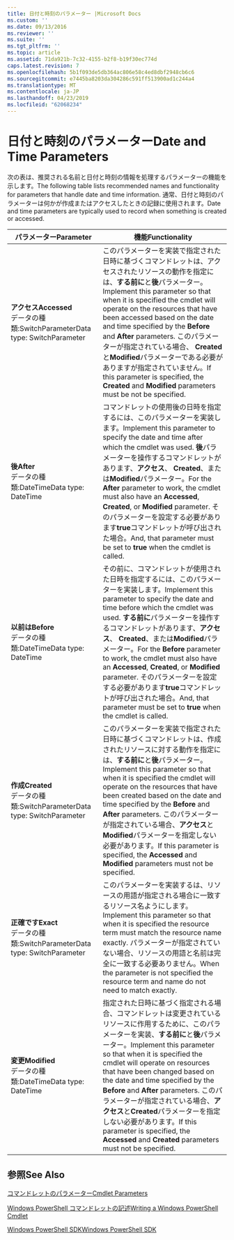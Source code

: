 ```yaml
---
title: 日付と時刻のパラメーター |Microsoft Docs
ms.custom: ''
ms.date: 09/13/2016
ms.reviewer: ''
ms.suite: ''
ms.tgt_pltfrm: ''
ms.topic: article
ms.assetid: 71da921b-7c32-4155-b2f8-b19f30ec774d
caps.latest.revision: 7
ms.openlocfilehash: 5b1f093de5db364ac806e58c4ed8dbf2948cb6c6
ms.sourcegitcommit: e7445ba8203da304286c591ff513900ad1c244a4
ms.translationtype: MT
ms.contentlocale: ja-JP
ms.lasthandoff: 04/23/2019
ms.locfileid: "62068234"
---
```

# <a name="date-and-time-parameters"></a><span data-ttu-id="a1168-102">日付と時刻のパラメーター</span><span class="sxs-lookup"><span data-stu-id="a1168-102">Date and Time Parameters</span></span>

<span data-ttu-id="a1168-103">次の表は、推奨される名前と日付と時刻の情報を処理するパラメーターの機能を示します。</span><span class="sxs-lookup"><span data-stu-id="a1168-103">The following table lists recommended names and functionality for parameters that handle date and time information.</span></span> <span data-ttu-id="a1168-104">通常、日付と時刻のパラメーターは何かが作成またはアクセスしたときの記録に使用されます。</span><span class="sxs-lookup"><span data-stu-id="a1168-104">Date and time parameters are typically used to record when something is created or accessed.</span></span>

|<span data-ttu-id="a1168-105">パラメーター</span><span class="sxs-lookup"><span data-stu-id="a1168-105">Parameter</span></span>|<span data-ttu-id="a1168-106">機能</span><span class="sxs-lookup"><span data-stu-id="a1168-106">Functionality</span></span>|
|---|---|
|<span data-ttu-id="a1168-107">**アクセス**</span><span class="sxs-lookup"><span data-stu-id="a1168-107">**Accessed**</span></span><br><span data-ttu-id="a1168-108">データの種類:SwitchParameter</span><span class="sxs-lookup"><span data-stu-id="a1168-108">Data type: SwitchParameter</span></span>|<span data-ttu-id="a1168-109">このパラメーターを実装で指定された日時に基づくコマンドレットは、アクセスされたリソースの動作を指定には、**する前に**と**後**パラメーター。</span><span class="sxs-lookup"><span data-stu-id="a1168-109">Implement this parameter so that when it is specified the cmdlet will operate on the resources that have been accessed based on the date and time specified by the **Before** and **After** parameters.</span></span> <span data-ttu-id="a1168-110">このパラメーターが指定されている場合、 **Created**と**Modified**パラメーターである必要がありますが指定されていません。</span><span class="sxs-lookup"><span data-stu-id="a1168-110">If this parameter is specified, the **Created** and **Modified** parameters must be not be specified.</span></span>|
|<span data-ttu-id="a1168-111">**後**</span><span class="sxs-lookup"><span data-stu-id="a1168-111">**After**</span></span><br><span data-ttu-id="a1168-112">データの種類:DateTime</span><span class="sxs-lookup"><span data-stu-id="a1168-112">Data type: DateTime</span></span>|<span data-ttu-id="a1168-113">コマンドレットの使用後の日時を指定するには、このパラメーターを実装します。</span><span class="sxs-lookup"><span data-stu-id="a1168-113">Implement this parameter to specify the date and time after which the cmdlet was used.</span></span> <span data-ttu-id="a1168-114">**後**パラメーターを操作するコマンドレットがあります、**アクセス**、 **Created**、または**Modified**パラメーター。</span><span class="sxs-lookup"><span data-stu-id="a1168-114">For the **After** parameter to work, the cmdlet must also have an **Accessed**, **Created**, or **Modified** parameter.</span></span> <span data-ttu-id="a1168-115">そのパラメーターを設定する必要があります**true**コマンドレットが呼び出された場合。</span><span class="sxs-lookup"><span data-stu-id="a1168-115">And, that parameter must be set to **true** when the cmdlet is called.</span></span>|
|<span data-ttu-id="a1168-116">**以前は**</span><span class="sxs-lookup"><span data-stu-id="a1168-116">**Before**</span></span><br><span data-ttu-id="a1168-117">データの種類:DateTime</span><span class="sxs-lookup"><span data-stu-id="a1168-117">Data type: DateTime</span></span>|<span data-ttu-id="a1168-118">その前に、コマンドレットが使用された日時を指定するには、このパラメーターを実装します。</span><span class="sxs-lookup"><span data-stu-id="a1168-118">Implement this parameter to specify the date and time before which the cmdlet was used.</span></span> <span data-ttu-id="a1168-119">**する前に**パラメーターを操作するコマンドレットがあります、**アクセス**、 **Created**、または**Modified**パラメーター。</span><span class="sxs-lookup"><span data-stu-id="a1168-119">For the **Before** parameter to work, the cmdlet must also have an **Accessed**, **Created**, or **Modified** parameter.</span></span> <span data-ttu-id="a1168-120">そのパラメーターを設定する必要があります**true**コマンドレットが呼び出された場合。</span><span class="sxs-lookup"><span data-stu-id="a1168-120">And, that parameter must be set to **true** when the cmdlet is called.</span></span>|
|<span data-ttu-id="a1168-121">**作成**</span><span class="sxs-lookup"><span data-stu-id="a1168-121">**Created**</span></span><br><span data-ttu-id="a1168-122">データの種類:SwitchParameter</span><span class="sxs-lookup"><span data-stu-id="a1168-122">Data type: SwitchParameter</span></span>|<span data-ttu-id="a1168-123">このパラメーターを実装で指定された日時に基づくコマンドレットは、作成されたリソースに対する動作を指定には、**する前に**と**後**パラメーター。</span><span class="sxs-lookup"><span data-stu-id="a1168-123">Implement this parameter so that when it is specified the cmdlet will operate on the resources that have been created based on the date and time specified by the **Before** and **After** parameters.</span></span> <span data-ttu-id="a1168-124">このパラメーターが指定されている場合、**アクセス**と**Modified**パラメーターを指定しない必要があります。</span><span class="sxs-lookup"><span data-stu-id="a1168-124">If this parameter is specified, the **Accessed** and **Modified** parameters must not be specified.</span></span>|
|<span data-ttu-id="a1168-125">**正確です**</span><span class="sxs-lookup"><span data-stu-id="a1168-125">**Exact**</span></span><br><span data-ttu-id="a1168-126">データの種類:SwitchParameter</span><span class="sxs-lookup"><span data-stu-id="a1168-126">Data type: SwitchParameter</span></span>|<span data-ttu-id="a1168-127">このパラメーターを実装するは、リソースの用語が指定される場合に一致するリソース名ようにします。</span><span class="sxs-lookup"><span data-stu-id="a1168-127">Implement this parameter so that when it is specified the resource term must match the resource name exactly.</span></span> <span data-ttu-id="a1168-128">パラメーターが指定されていない場合、リソースの用語と名前は完全に一致する必要ありません。</span><span class="sxs-lookup"><span data-stu-id="a1168-128">When the parameter is not specified the resource term and name do not need to match exactly.</span></span>|
|<span data-ttu-id="a1168-129">**変更**</span><span class="sxs-lookup"><span data-stu-id="a1168-129">**Modified**</span></span><br><span data-ttu-id="a1168-130">データの種類:DateTime</span><span class="sxs-lookup"><span data-stu-id="a1168-130">Data type: DateTime</span></span>|<span data-ttu-id="a1168-131">指定された日時に基づく指定される場合、コマンドレットは変更されているリソースに作用するために、このパラメーターを実装、**する前に**と**後**パラメーター。</span><span class="sxs-lookup"><span data-stu-id="a1168-131">Implement this parameter so that when it is specified the cmdlet will operate on resources that have been changed based on the date and time specified by the **Before** and **After** parameters.</span></span> <span data-ttu-id="a1168-132">このパラメーターが指定されている場合、**アクセス**と**Created**パラメーターを指定しない必要があります。</span><span class="sxs-lookup"><span data-stu-id="a1168-132">If this parameter is specified, the **Accessed** and **Created** parameters must not be specified.</span></span>|
## <a name="see-also"></a><span data-ttu-id="a1168-133">参照</span><span class="sxs-lookup"><span data-stu-id="a1168-133">See Also</span></span>

[<span data-ttu-id="a1168-134">コマンドレットのパラメーター</span><span class="sxs-lookup"><span data-stu-id="a1168-134">Cmdlet Parameters</span></span>](./cmdlet-parameters.md)

[<span data-ttu-id="a1168-135">Windows PowerShell コマンドレットの記述</span><span class="sxs-lookup"><span data-stu-id="a1168-135">Writing a Windows PowerShell Cmdlet</span></span>](./writing-a-windows-powershell-cmdlet.md)

[<span data-ttu-id="a1168-136">Windows PowerShell SDK</span><span class="sxs-lookup"><span data-stu-id="a1168-136">Windows PowerShell SDK</span></span>](../windows-powershell-reference.md)
